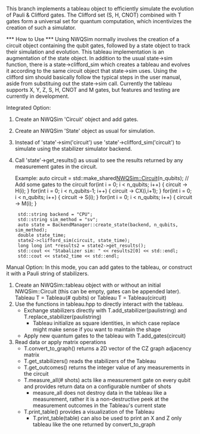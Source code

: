 This branch implements a tableau object to efficiently simulate the evolution of Pauli & Clifford gates. The Clifford set (S, H, CNOT) combined with T gates form a universal set for quantum computation, which incentivizes the creation of such a simulator.

*** How to Use ***
Using NWQSim normally involves the creation of a circuit object containing the qubit gates, followed by a state object to track their simulation and evolution. This tableau implementation is an augmentation of the state object. In addition to the usual state->sim function, there is a state->clifford_sim which creates a tableau and evolves it according to the same circuit object that state->sim uses.
Using the clifford sim should basically follow the typical steps in the user manual, aside from substituing out the state->sim call. Currently the tableau supports X, Y, Z, S, H, CNOT and M gates, but features and testing are currently in development.

Integrated Option:

1. Create an NWQSim 'Circuit' object and add gates.
2. Create an NWQSim 'State' object as usual for simulation.
3. Instead of 'state'->sim('circuit') use 'state'->clifford_sim('circuit') to simulate using the stabilizer simulator backend.
4. Call 'state'->get_results() as usual to see the results returned by any measurement gates in the circuit.

    Example:
        auto circuit = std::make_shared<NWQSim::Circuit>(n_qubits);
        // Add some gates to the circuit
        for(int i = 0; i < n_qubits; i++)
        {
            circuit -> H(i);
        }
        for(int i = 0; i < n_qubits-1; i++)
        {
            circuit -> CX(i,i+1);
        }
        for(int i = 0; i < n_qubits; i++)
        {
            circuit -> S(i);
        }
        for(int i = 0; i < n_qubits; i++)
        {
            circuit -> M(i);
        }

        std::string backend = "CPU";
        std::string sim_method = "sv";
        auto state = BackendManager::create_state(backend, n_qubits, sim_method);
        double state_time;
        state2->clifford_sim(circuit, state_time);
        long long int *results2 = state2->get_results();
        std::cout << "Stabalizer sim: " << results2[0] << std::endl;
        std::cout << state2_time << std::endl;

Manual Option: In this mode, you can add gates to the tableau, or construct it with a Pauli string of stabilizers.

1. Create an NWQSim::tableau object with or without an initial NWQSim::Circuit (this can be empty, gates can be appended later).
    Tableau T = Tableau(# qubits) or Tableau T = Tableau(circuit)
2. Use the functions in tableau.hpp to directly interact with the tableau.
    - Exchange stabilizers directly with T.add_stabilizer(paulistring) and T.replace_stabilizer(paulistring)
        - Tableau initialize as square identities, in which case replace might make sense if you want to maintain the shape
    - Apply new quantum gates to the tableau with T.add_gates(circuit)
3. Read data or apply matrix operations
    - T.convert_to_graph() returns a 2D vector of the CZ graph adjacency matrix
    - T.get_stabilizers() reads the stabilizers of the Tableau
    - T.get_outcomes() returns the integer value of any measurements in the circuit
    - T.measure_all(# shots) acts like a measurement gate on every qubit and provides return data on a configurable number of shots
        - measure_all does not destroy data in the tableau like a measurement, rather it is a non-destructive peek at the measurement outcomes in the Tableau's current state
    - T.print_table() provides a visualization of the Tableau
        - T.print_table(table) can also be used to print an X and Z only tableau like the one returned by convert_to_graph
